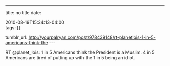 ---
title: no title
date:

 2010-08-19T15:34:13-04:00  
tags:  []

tumblr_url:
http://yourpalryan.com/post/978439148/rt-planetlois-1-in-5-americans-think-the
\-\--

RT \@planet\_lois: 1 in 5 Americans think the President is a Muslim. 4
in 5 Americans are tired of putting up with the 1 in 5 being an idiot.
